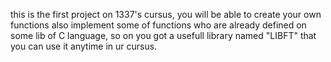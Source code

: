 this is the first project on 1337's cursus, you will be able to create your own functions also implement some of functions who are already defined on some lib of C language,
so on you got a usefull library named "LIBFT" that you can use it anytime in ur cursus.
